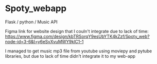 # Spoty_webapp
Flask / python / Music API

Figma link for website design that I couln't integrate due to lack of time: https://www.figma.com/design/kbTRSorqY9esUbYTK4kZzf/Spoty_web?node-id=3-6&t=y6eSvXvuMWY9klC1-1

I managed to get music mp3 file from youtube using moviepy and pytube libraries, but due to lack of time didn't integrate it to my web-app 
